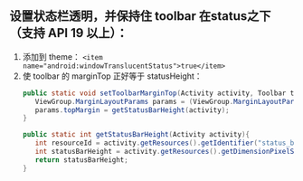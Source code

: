 
## 设置状态栏透明，并保持住 toolbar 在status之下（支持 API 19 以上）：
1. 添加到 theme： `<item name="android:windowTranslucentStatus">true</item>`
2. 使 toolbar 的 marginTop 正好等于 statusHeight：
    ```java
    public static void setToolbarMarginTop(Activity activity, Toolbar toolbar){
       ViewGroup.MarginLayoutParams params = (ViewGroup.MarginLayoutParams) toolbar.getLayoutParams();
       params.topMargin = getStatusBarHeight(activity);
    }
    
    public static int getStatusBarHeight(Activity activity){
       int resourceId = activity.getResources().getIdentifier("status_bar_height", "dimen", "android");
       int statusBarHeight = activity.getResources().getDimensionPixelSize(resourceId);
       return statusBarHeight;
    }
    ```

